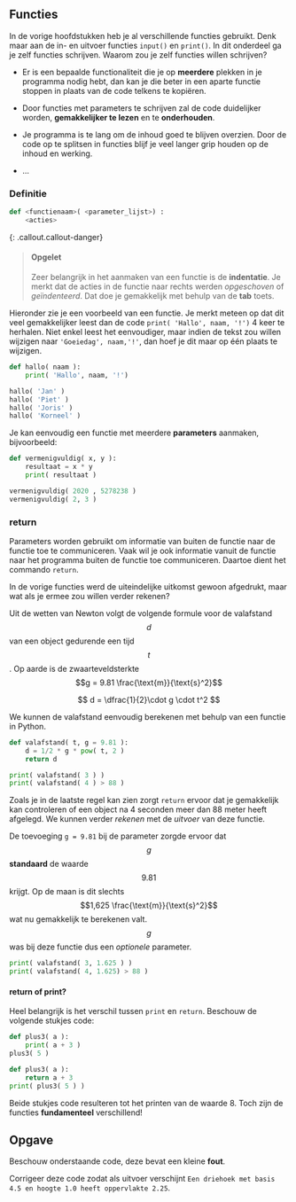 ## Functies
In de vorige hoofdstukken heb je al verschillende functies gebruikt. Denk maar aan de in- en uitvoer functies `input()` en `print()`. In dit onderdeel ga je zelf functies schrijven. Waarom zou je zelf functies willen schrijven?

-   Er is een bepaalde functionaliteit die je op **meerdere** plekken in je programma nodig hebt, dan kan je die beter in een aparte functie stoppen in plaats van de code telkens te kopiëren.

-   Door functies met parameters te schrijven zal de code duidelijker worden, **gemakkelijker te lezen** en te **onderhouden**.

-   Je programma is te lang om de inhoud goed te blijven overzien. Door de code op te splitsen in functies blijf je veel langer grip houden op de inhoud en werking.

-   ...

### Definitie
```python
def <functienaam>( <parameter_lijst>) :
    <acties>
```

{: .callout.callout-danger}
> #### Opgelet
> Zeer belangrijk in het aanmaken van een functie is de **indentatie**. Je merkt dat de acties in de functie naar rechts werden *opgeschoven* of *geïndenteerd*. Dat doe je gemakkelijk met behulp van de **tab** toets.

Hieronder zie je een voorbeeld van een functie. Je merkt meteen op dat dit veel gemakkelijker leest dan de code `print( 'Hallo', naam, '!')` 4 keer te herhalen. Niet enkel leest het eenvoudiger, maar indien de tekst zou willen wijzigen naar `'Goeiedag', naam,'!'`, dan hoef je dit maar op één plaats te wijzigen.

```python
def hallo( naam ):
    print( 'Hallo', naam, '!')

hallo( 'Jan' )
hallo( 'Piet' )
hallo( 'Joris' )
hallo( 'Korneel' )
```

Je kan eenvoudig een functie met meerdere **parameters** aanmaken, bijvoorbeeld:

```python
def vermenigvuldig( x, y ):
    resultaat = x * y
    print( resultaat )

vermenigvuldig( 2020 , 5278238 )
vermenigvuldig( 2, 3 )
```

### return
Parameters worden gebruikt om informatie van buiten de functie naar de functie toe te communiceren. Vaak wil je ook informatie vanuit de functie naar het programma buiten de functie toe communiceren. Daartoe dient het commando `return`.

In de vorige functies werd de uiteindelijke uitkomst gewoon afgedrukt, maar wat als je ermee zou willen verder rekenen?

Uit de wetten van Newton volgt de volgende formule voor de valafstand $$d$$ van een object gedurende een tijd $$t$$. Op aarde is de zwaarteveldsterkte $$g = 9.81 \frac{\text{m}}{\text{s}^2}$$

$$
d = \dfrac{1}{2}\cdot g \cdot t^2
$$

We kunnen de valafstand eenvoudig berekenen met behulp van een functie in Python. 
```python
def valafstand( t, g = 9.81 ):
    d = 1/2 * g * pow( t, 2 )
    return d

print( valafstand( 3 ) )
print( valafstand( 4 ) > 88 )
```
Zoals je in de laatste regel kan zien zorgt `return` ervoor dat je gemakkelijk kan controleren of een object na 4 seconden meer dan 88 meter heeft afgelegd. We kunnen verder *rekenen* met de *uitvoer* van deze functie.

De toevoeging `g = 9.81` bij de parameter zorgde ervoor dat $$g$$ **standaard** de waarde $$9.81$$ krijgt. Op de maan is dit slechts $$1,625 \frac{\text{m}}{\text{s}^2}$$ wat nu gemakkelijk te berekenen valt. $$g$$ was bij deze functie dus een *optionele* parameter.
```python
print( valafstand( 3, 1.625 ) )
print( valafstand( 4, 1.625) > 88 )
```

#### return of print?
Heel belangrijk is het verschil tussen `print` en `return`. Beschouw de volgende stukjes code:
```python
def plus3( a ):
    print( a + 3 )
plus3( 5 )
```

```python
def plus3( a ):
    return a + 3 
print( plus3( 5 ) )
```
Beide stukjes code resulteren tot het printen van de waarde 8. Toch zijn de functies **fundamenteel** verschillend!

## Opgave
Beschouw onderstaande code, deze bevat een kleine **fout**. 

Corrigeer deze code zodat als uitvoer verschijnt `Een driehoek met basis 4.5 en hoogte 1.0 heeft oppervlakte 2.25`.